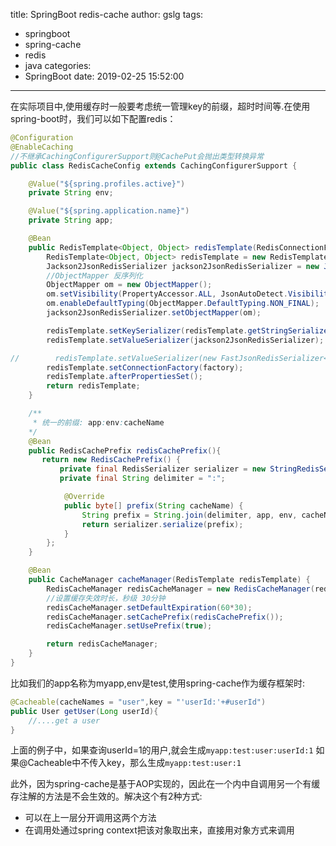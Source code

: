 title: SpringBoot redis-cache
author: gslg
tags:
  - springboot
  - spring-cache
  - redis
  - java
categories:
  - SpringBoot
date: 2019-02-25 15:52:00
---
在实际项目中,使用缓存时一般要考虑统一管理key的前缀，超时时间等.在使用spring-boot时，我们可以如下配置redis：

```java
@Configuration
@EnableCaching
//不继承CachingConfigurerSupport则@CachePut会抛出类型转换异常
public class RedisCacheConfig extends CachingConfigurerSupport {

    @Value("${spring.profiles.active}")
    private String env;

    @Value("${spring.application.name}")
    private String app;

    @Bean
    public RedisTemplate<Object, Object> redisTemplate(RedisConnectionFactory factory) {
        RedisTemplate<Object, Object> redisTemplate = new RedisTemplate<>();
        Jackson2JsonRedisSerializer jackson2JsonRedisSerializer = new Jackson2JsonRedisSerializer(Object.class);
        //ObjectMapper 反序列化
        ObjectMapper om = new ObjectMapper();
        om.setVisibility(PropertyAccessor.ALL, JsonAutoDetect.Visibility.ANY);
        om.enableDefaultTyping(ObjectMapper.DefaultTyping.NON_FINAL);
        jackson2JsonRedisSerializer.setObjectMapper(om);

        redisTemplate.setKeySerializer(redisTemplate.getStringSerializer());
        redisTemplate.setValueSerializer(jackson2JsonRedisSerializer);

//        redisTemplate.setValueSerializer(new FastJsonRedisSerializer<>(Object.class));
        redisTemplate.setConnectionFactory(factory);
        redisTemplate.afterPropertiesSet();
        return redisTemplate;
    }

    /**
     * 统一的前缀: app:env:cacheName
    */
    @Bean
    public RedisCachePrefix redisCachePrefix(){
       return new RedisCachePrefix() {
           private final RedisSerializer serializer = new StringRedisSerializer();
           private final String delimiter = ":";

            @Override
            public byte[] prefix(String cacheName) {
                String prefix = String.join(delimiter, app, env, cacheName,"");
                return serializer.serialize(prefix);
            }
        };
    }

    @Bean
    public CacheManager cacheManager(RedisTemplate redisTemplate) {
        RedisCacheManager redisCacheManager = new RedisCacheManager(redisTemplate);
        //设置缓存失效时长，秒级 30分钟
        redisCacheManager.setDefaultExpiration(60*30);
        redisCacheManager.setCachePrefix(redisCachePrefix());
        redisCacheManager.setUsePrefix(true);

        return redisCacheManager;
    }
}

```

比如我们的app名称为myapp,env是test,使用spring-cache作为缓存框架时:
```java
@Cacheable(cacheNames = "user",key = "'userId:'+#userId")
public User getUser(Long userId){
	//....get a user
}
```
上面的例子中，如果查询userId=1的用户,就会生成`myapp:test:user:userId:1`
如果@Cacheable中不传入key，那么生成`myapp:test:user:1`

此外，因为spring-cache是基于AOP实现的，因此在一个内中自调用另一个有缓存注解的方法是不会生效的。解决这个有2种方式:
- 可以在上一层分开调用这两个方法
- 在调用处通过spring context把该对象取出来，直接用对象方式来调用